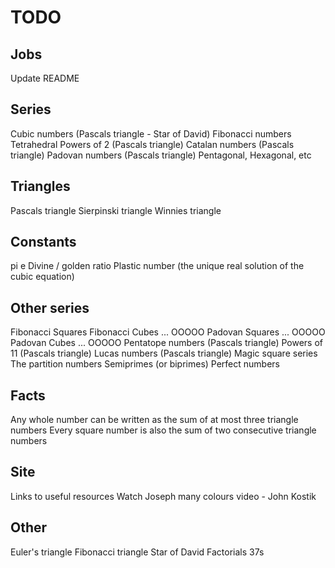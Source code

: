 # TODO

## Jobs

Update README

## Series

Cubic numbers (Pascals triangle - Star of David)
Fibonacci numbers
Tetrahedral
Powers of 2 (Pascals triangle)
Catalan numbers (Pascals triangle)
Padovan numbers (Pascals triangle)
Pentagonal, Hexagonal, etc

## Triangles

Pascals triangle
Sierpinski triangle
Winnies triangle

## Constants

pi
e
Divine / golden ratio
Plastic number (the unique real solution of the cubic equation)

## Other series

Fibonacci Squares
Fibonacci Cubes ... OOOOO
Padovan Squares ... OOOOO
Padovan Cubes ... OOOOO
Pentatope numbers (Pascals triangle)
Powers of 11 (Pascals triangle)
Lucas numbers (Pascals triangle)
Magic square series
The partition numbers
Semiprimes (or biprimes)
Perfect numbers

## Facts

Any whole number can be written as the sum of at most three triangle numbers
Every square number is also the sum of two consecutive triangle numbers

## Site

Links to useful resources
Watch Joseph many colours video - John Kostik

## Other

Euler's triangle
Fibonacci triangle
Star of David Factorials
37s


